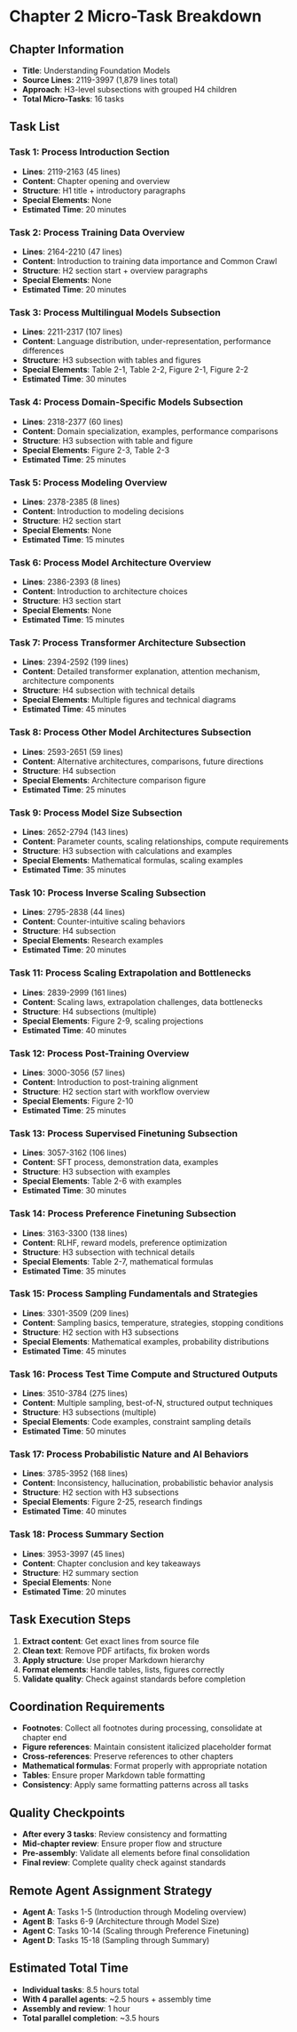 # Chapter 2 Micro-Task Breakdown

## Chapter Information
- **Title**: Understanding Foundation Models
- **Source Lines**: 2119-3997 (1,879 lines total)
- **Approach**: H3-level subsections with grouped H4 children
- **Total Micro-Tasks**: 16 tasks

## Task List

### Task 1: Process Introduction Section
- **Lines**: 2119-2163 (45 lines)
- **Content**: Chapter opening and overview
- **Structure**: H1 title + introductory paragraphs
- **Special Elements**: None
- **Estimated Time**: 20 minutes

### Task 2: Process Training Data Overview
- **Lines**: 2164-2210 (47 lines)
- **Content**: Introduction to training data importance and Common Crawl
- **Structure**: H2 section start + overview paragraphs
- **Special Elements**: None
- **Estimated Time**: 20 minutes

### Task 3: Process Multilingual Models Subsection
- **Lines**: 2211-2317 (107 lines)
- **Content**: Language distribution, under-representation, performance differences
- **Structure**: H3 subsection with tables and figures
- **Special Elements**: Table 2-1, Table 2-2, Figure 2-1, Figure 2-2
- **Estimated Time**: 30 minutes

### Task 4: Process Domain-Specific Models Subsection
- **Lines**: 2318-2377 (60 lines)
- **Content**: Domain specialization, examples, performance comparisons
- **Structure**: H3 subsection with table and figure
- **Special Elements**: Figure 2-3, Table 2-3
- **Estimated Time**: 25 minutes

### Task 5: Process Modeling Overview
- **Lines**: 2378-2385 (8 lines)
- **Content**: Introduction to modeling decisions
- **Structure**: H2 section start
- **Special Elements**: None
- **Estimated Time**: 15 minutes

### Task 6: Process Model Architecture Overview
- **Lines**: 2386-2393 (8 lines)
- **Content**: Introduction to architecture choices
- **Structure**: H3 section start
- **Special Elements**: None
- **Estimated Time**: 15 minutes

### Task 7: Process Transformer Architecture Subsection
- **Lines**: 2394-2592 (199 lines)
- **Content**: Detailed transformer explanation, attention mechanism, architecture components
- **Structure**: H4 subsection with technical details
- **Special Elements**: Multiple figures and technical diagrams
- **Estimated Time**: 45 minutes

### Task 8: Process Other Model Architectures Subsection
- **Lines**: 2593-2651 (59 lines)
- **Content**: Alternative architectures, comparisons, future directions
- **Structure**: H4 subsection
- **Special Elements**: Architecture comparison figure
- **Estimated Time**: 25 minutes

### Task 9: Process Model Size Subsection
- **Lines**: 2652-2794 (143 lines)
- **Content**: Parameter counts, scaling relationships, compute requirements
- **Structure**: H3 subsection with calculations and examples
- **Special Elements**: Mathematical formulas, scaling examples
- **Estimated Time**: 35 minutes

### Task 10: Process Inverse Scaling Subsection
- **Lines**: 2795-2838 (44 lines)
- **Content**: Counter-intuitive scaling behaviors
- **Structure**: H4 subsection
- **Special Elements**: Research examples
- **Estimated Time**: 20 minutes

### Task 11: Process Scaling Extrapolation and Bottlenecks
- **Lines**: 2839-2999 (161 lines)
- **Content**: Scaling laws, extrapolation challenges, data bottlenecks
- **Structure**: H4 subsections (multiple)
- **Special Elements**: Figure 2-9, scaling projections
- **Estimated Time**: 40 minutes

### Task 12: Process Post-Training Overview
- **Lines**: 3000-3056 (57 lines)
- **Content**: Introduction to post-training alignment
- **Structure**: H2 section start with workflow overview
- **Special Elements**: Figure 2-10
- **Estimated Time**: 25 minutes

### Task 13: Process Supervised Finetuning Subsection
- **Lines**: 3057-3162 (106 lines)
- **Content**: SFT process, demonstration data, examples
- **Structure**: H3 subsection with examples
- **Special Elements**: Table 2-6 with examples
- **Estimated Time**: 30 minutes

### Task 14: Process Preference Finetuning Subsection
- **Lines**: 3163-3300 (138 lines)
- **Content**: RLHF, reward models, preference optimization
- **Structure**: H3 subsection with technical details
- **Special Elements**: Table 2-7, mathematical formulas
- **Estimated Time**: 35 minutes

### Task 15: Process Sampling Fundamentals and Strategies
- **Lines**: 3301-3509 (209 lines)
- **Content**: Sampling basics, temperature, strategies, stopping conditions
- **Structure**: H2 section with H3 subsections
- **Special Elements**: Mathematical examples, probability distributions
- **Estimated Time**: 45 minutes

### Task 16: Process Test Time Compute and Structured Outputs
- **Lines**: 3510-3784 (275 lines)
- **Content**: Multiple sampling, best-of-N, structured output techniques
- **Structure**: H3 subsections (multiple)
- **Special Elements**: Code examples, constraint sampling details
- **Estimated Time**: 50 minutes

### Task 17: Process Probabilistic Nature and AI Behaviors
- **Lines**: 3785-3952 (168 lines)
- **Content**: Inconsistency, hallucination, probabilistic behavior analysis
- **Structure**: H2 section with H3 subsections
- **Special Elements**: Figure 2-25, research findings
- **Estimated Time**: 40 minutes

### Task 18: Process Summary Section
- **Lines**: 3953-3997 (45 lines)
- **Content**: Chapter conclusion and key takeaways
- **Structure**: H2 summary section
- **Special Elements**: None
- **Estimated Time**: 20 minutes

## Task Execution Steps
1. **Extract content**: Get exact lines from source file
2. **Clean text**: Remove PDF artifacts, fix broken words
3. **Apply structure**: Use proper Markdown hierarchy
4. **Format elements**: Handle tables, lists, figures correctly
5. **Validate quality**: Check against standards before completion

## Coordination Requirements
- **Footnotes**: Collect all footnotes during processing, consolidate at chapter end
- **Figure references**: Maintain consistent italicized placeholder format
- **Cross-references**: Preserve references to other chapters
- **Mathematical formulas**: Format properly with appropriate notation
- **Tables**: Ensure proper Markdown table formatting
- **Consistency**: Apply same formatting patterns across all tasks

## Quality Checkpoints
- **After every 3 tasks**: Review consistency and formatting
- **Mid-chapter review**: Ensure proper flow and structure
- **Pre-assembly**: Validate all elements before final consolidation
- **Final review**: Complete quality check against standards

## Remote Agent Assignment Strategy
- **Agent A**: Tasks 1-5 (Introduction through Modeling overview)
- **Agent B**: Tasks 6-9 (Architecture through Model Size)
- **Agent C**: Tasks 10-14 (Scaling through Preference Finetuning)
- **Agent D**: Tasks 15-18 (Sampling through Summary)

## Estimated Total Time
- **Individual tasks**: 8.5 hours total
- **With 4 parallel agents**: ~2.5 hours + assembly time
- **Assembly and review**: 1 hour
- **Total parallel completion**: ~3.5 hours
